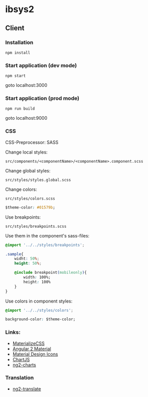 # ibsys2

## Client

### Installation
```
npm install
```

### Start application (dev mode)
```
npm start
```
goto localhost:3000

### Start application (prod mode)
```
npm run build
```
goto localhost:9000


### CSS
CSS-Preprocessor: SASS

Change local styles:
```
src/components/<componentName>/<componentName>.component.scss
```

Change global styles:
```
src/styles/styles.global.scss
```

Change colors:
```
src/styles/colors.scss
```
```css
$theme-color: #01579b;
```

Use breakpoints:
```
src/styles/breakpoints.scss
```
Use them in the component's sass-files:
```css
@import '../../styles/breakpoints';

.sample{
    widht: 50%;
    height: 50%;

    @include breakpoint(mobileonly){
        width: 100%;
        height: 100%
    }
}
```

Use colors in component styles:
```css
@import '../../styles/colors';

background-color: $theme-color;
```

### Links:
- [MaterializeCSS](http://materializecss.com/)
- [Angular 2 Material](https://material.angular.io/)
- [Material Design Icons](https://materialdesignicons.com/)
- [ChartJS](http://www.chartjs.org/)
- [ng2-charts](http://valor-software.com/ng2-charts/)

### Translation
- [ng2-translate](https://github.com/ocombe/ng2-translate)
